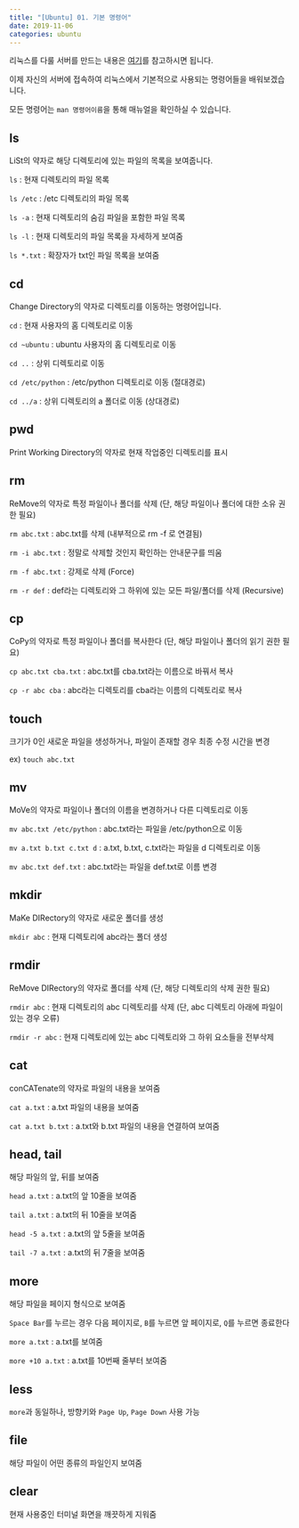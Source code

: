 ```yaml
---
title: "[Ubuntu] 01. 기본 명령어"
date: 2019-11-06
categories: ubuntu
---
```


리눅스를 다룰 서버를 만드는 내용은 [여기](https://detegice.github.io/aws-01-create-aws-account/)를 참고하시면 됩니다.

이제 자신의 서버에 접속하여 리눅스에서 기본적으로 사용되는 명령어들을 배워보겠습니다.

모든 명령어는 ``man 명령어이름``을 통해 매뉴얼을 확인하실 수 있습니다.

## ls

LiSt의 약자로 해당 디렉토리에 있는 파일의 목록을 보여줍니다.

``ls`` : 현재 디렉토리의 파일 목록

``ls /etc`` : /etc 디렉토리의 파일 목록

``ls -a`` : 현재 디렉토리의 숨김 파일을 포함한 파일 목록

``ls -l`` : 현재 디렉토리의 파일 목록을 자세하게 보여줌

``ls *.txt`` : 확장자가 txt인 파일 목록을 보여줌

## cd

Change Directory의 약자로 디렉토리를 이동하는 명령어입니다.

``cd`` : 현재 사용자의 홈 디렉토리로 이동

``cd ~ubuntu`` : ubuntu 사용자의 홈 디렉토리로 이동

``cd ..`` : 상위 디렉토리로 이동

``cd /etc/python`` : /etc/python 디렉토리로 이동 (절대경로)

``cd ../a`` : 상위 디렉토리의 a 폴더로 이동 (상대경로)

## pwd

Print Working Directory의 약자로 현재 작업중인 디렉토리를 표시

## rm

ReMove의 약자로 특정 파일이나 폴더를 삭제 (단, 해당 파일이나 폴더에 대한 소유 권한 필요)

``rm abc.txt`` : abc.txt를 삭제 (내부적으로 rm -f 로 연결됨)

``rm -i abc.txt`` : 정말로 삭제할 것인지 확인하는 안내문구를 띄움

``rm -f abc.txt`` : 강제로 삭제 (Force)

``rm -r def`` : def라는 디렉토리와 그 하위에 있는 모든 파일/폴더를 삭제 (Recursive)

## cp

CoPy의 약자로 특정 파일이나 폴더를 복사한다 (단, 해당 파일이나 폴더의 읽기 권한 필요)

``cp abc.txt cba.txt`` : abc.txt를 cba.txt라는 이름으로 바꿔서 복사

``cp -r abc cba`` : abc라는 디렉토리를 cba라는 이름의 디렉토리로 복사

## touch

크기가 0인 새로운 파일을 생성하거나, 파일이 존재할 경우 최종 수정 시간을 변경

ex) ``touch abc.txt``

## mv

MoVe의 약자로 파일이나 폴더의 이름을 변경하거나 다른 디렉토리로 이동

``mv abc.txt /etc/python`` : abc.txt라는 파일을 /etc/python으로 이동

``mv a.txt b.txt c.txt d`` : a.txt, b.txt, c.txt라는 파일을 d 디렉토리로 이동

``mv abc.txt def.txt`` : abc.txt라는 파일을 def.txt로 이름 변경

## mkdir

MaKe DIRectory의 약자로 새로운 폴더를 생성

``mkdir abc`` : 현재 디렉토리에 abc라는 폴더 생성

## rmdir

ReMove DIRectory의 약자로 폴더를 삭제 (단, 해당 디렉토리의 삭제 권한 필요)

``rmdir abc`` : 현재 디렉토리의 abc 디렉토리를 삭제 (단, abc 디렉토리 아래에 파일이 있는 경우 오류)

``rmdir -r abc`` : 현재 디렉토리에 있는 abc 디렉토리와 그 하위 요소들을 전부삭제

## cat

conCATenate의 약자로 파일의 내용을 보여줌

``cat a.txt`` : a.txt 파일의 내용을 보여줌

``cat a.txt b.txt`` : a.txt와 b.txt 파일의 내용을 연결하여 보여줌

## head, tail

해당 파일의 앞, 뒤를 보여줌

``head a.txt`` : a.txt의 앞 10줄을 보여줌

``tail a.txt`` : a.txt의 뒤 10줄을 보여줌

``head -5 a.txt`` : a.txt의 앞 5줄을 보여줌

``tail -7 a.txt`` : a.txt의 뒤 7줄을 보여줌

## more

해당 파일을 페이지 형식으로 보여줌

``Space Bar``를 누르는 경우 다음 페이지로, ``B``를 누르면 앞 페이지로, ``Q``를 누르면 종료한다

``more a.txt`` : a.txt를 보여줌

``more +10 a.txt`` : a.txt를 10번째 줄부터 보여줌

## less

``more``과 동일하나, 방향키와 ``Page Up``, ``Page Down`` 사용 가능

## file

해당 파일이 어떤 종류의 파일인지 보여줌

## clear

현재 사용중인 터미널 화면을 깨끗하게 지워줌
